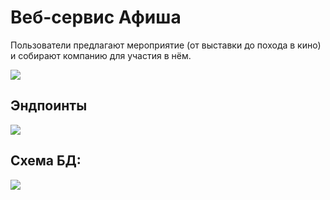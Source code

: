 # Веб-сервис Афиша
Пользователи предлагают мероприятие (от выставки до похода в кино) и собирают компанию для участия в нём.

![](https://github.com/gandistip/event-poster/assets/120060980/5c46a985-a224-4696-872b-ca63867aa3c4)

## Эндпоинты
![](https://github.com/gandistip/event-poster/assets/120060980/05777b80-b016-49a3-9b67-cd40cec03bbd)


## Схема БД:
![](https://github.com/gandistip/java-explore-with-me/assets/120060980/7e77be41-4a12-42a3-ac60-df0d57c0cd0f)
